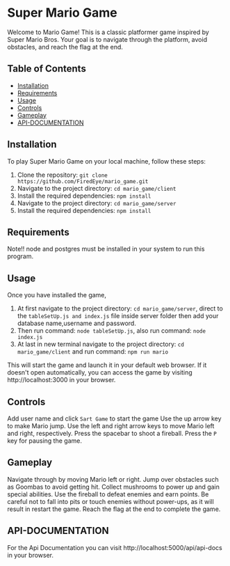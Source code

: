 # Super Mario Game

Welcome to Mario Game! This is a classic platformer game inspired by Super Mario Bros. Your goal is to navigate through the platform, avoid obstacles, and reach the flag at the end.

## Table of Contents

- [Installation](#installation)
- [Requirements](#requirements)
- [Usage](#usage)
- [Controls](#controls)
- [Gameplay](#gameplay)
- [API-DOCUMENTATION](#api-documentation)

## Installation

To play Super Mario Game on your local machine, follow these steps:

1. Clone the repository: `git clone https://github.com/FiredEye/mario_game.git`
2. Navigate to the project directory: `cd mario_game/client`
3. Install the required dependencies: `npm install`
4. Navigate to the project directory: `cd mario_game/server`
5. Install the required dependencies: `npm install`

## Requirements

Note!! node and postgres must be installed in your system to run this program.

## Usage

Once you have installed the game,

1. At first navigate to the project directory: `cd mario_game/server`, direct to the `tableSetUp.js and index.js` file inside server folder then add your database name,username and password.
2. Then run command: `node tableSetUp.js`, also run command: `node index.js`
3. At last in new terminal navigate to the project directory: `cd mario_game/client` and run command: `npm run mario`

This will start the game and launch it in your default web browser. If it doesn't open automatically, you can access the game by visiting http://localhost:3000 in your browser.

## Controls

Add user name and click `Sart Game` to start the game
Use the up arrow key to make Mario jump.
Use the left and right arrow keys to move Mario left and right, respectively.
Press the spacebar to shoot a fireball.
Press the `P` key for pausing the game.

## Gameplay

Navigate through by moving Mario left or right.
Jump over obstacles such as Goombas to avoid getting hit.
Collect mushrooms to power up and gain special abilities.
Use the fireball to defeat enemies and earn points.
Be careful not to fall into pits or touch enemies without power-ups, as it will result in restart the game.
Reach the flag at the end to complete the game.

## API-DOCUMENTATION

For the Api Documentation you can visit http://localhost:5000/api/api-docs in your browser.
